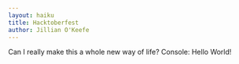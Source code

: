 ```yaml
---
layout: haiku
title: Hacktoberfest
author: Jillian O'Keefe
---
```


Can I really make
this a whole new way of life?
Console: Hello World!